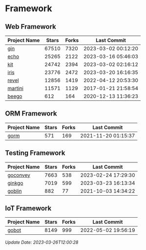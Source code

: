 # Framework

## Web Framework
| Project Name | Stars | Forks | Last Commit |
| ------------ | ----- | ----- | ----------- |
| [gin](https://github.com/gin-gonic/gin) | 67510 | 7320 | 2023-03-02 00:12:20 |
| [echo](https://github.com/labstack/echo) | 25265 | 2122 | 2023-03-16 05:46:03 |
| [kit](https://github.com/go-kit/kit) | 24742 | 2394 | 2023-03-02 02:16:12 |
| [iris](https://github.com/kataras/iris) | 23776 | 2472 | 2023-03-20 16:16:35 |
| [revel](https://github.com/revel/revel) | 12856 | 1419 | 2022-04-12 20:53:30 |
| [martini](https://github.com/go-martini/martini) | 11571 | 1129 | 2017-01-21 21:58:54 |
| [beego](https://github.com/astaxie/beego) | 612 | 164 | 2020-12-13 11:36:23 |

## ORM Framework
| Project Name | Stars | Forks | Last Commit |
| ------------ | ----- | ----- | ----------- |
| [gorm](https://github.com/jinzhu/gorm) | 571 | 169 | 2021-11-20 01:15:37 |

## Testing Framework
| Project Name | Stars | Forks | Last Commit |
| ------------ | ----- | ----- | ----------- |
| [goconvey](https://github.com/smartystreets/goconvey) | 7663 | 538 | 2023-02-24 17:29:30 |
| [ginkgo](https://github.com/onsi/ginkgo) | 7019 | 599 | 2023-03-23 16:13:34 |
| [goblin](https://github.com/franela/goblin) | 882 | 77 | 2021-10-03 14:34:22 |

## IoT Framework
| Project Name | Stars | Forks | Last Commit |
| ------------ | ----- | ----- | ----------- |
| [gobot](https://github.com/hybridgroup/gobot) | 8149 | 999 | 2022-05-02 19:56:19 |

*Update Date: 2023-03-26T12:00:28*